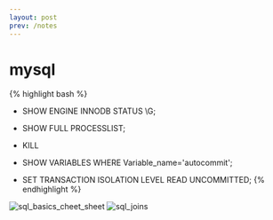 ```yaml
---
layout: post
prev: /notes
---
```

mysql
============
{% highlight bash %}
- SHOW ENGINE INNODB STATUS \G;
- SHOW FULL PROCESSLIST;
- KILL
- SHOW VARIABLES WHERE Variable_name='autocommit';

- SET TRANSACTION ISOLATION LEVEL READ UNCOMMITTED;
{% endhighlight %}


![sql_basics_cheet_sheet](https://www.avadaj.com/wp-content/uploads/2016/07/RebelLabs-SQL-cheat-sheet-1024x724.png)
![sql_joins](http://stevestedman.com/wp-content/uploads/MySqlJoinTypesThumbnail-774x1024.png)
